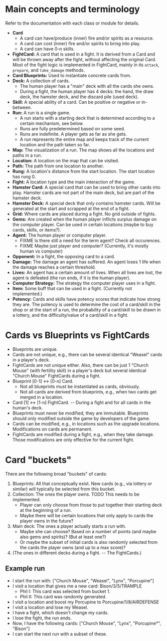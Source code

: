 
# Main concepts and terminology

Refer to the documentation with each class or module for details.

- **Card**
  - A card can have/produce (inner) fire and/or spirits as a resource.
  - A card can cost (inner) fire and/or spirits to bring into play.
  - A card can have 0-n skills.
- **FightCard:** A card that is used in a fight. It is derived from a Card and will be
  thrown away after the fight, without affecting the original Card. Most of the fight
  logic is implemented in FightCard, mainly in its `attack`, `prepare`, and
  `take_damage` methods.
- **Card Blueprints:** Used to instantiate concrete cards from.
- **Deck:** A collection of cards.
  - The human player has a "main" deck with all the cards she owns.
  - During a fight, the human player has 4 decks: the hand, the draw deck, the hamster
    deck, and the discard pile (used deck).
- **Skill:** A special ability of a card. Can be positive or negative or in-between.
- **Run:** A run is a single game.
  - A run starts with a starting deck that is determined according to a certain
    mechanism, see below. 
  - Runs are fully predetermined based on some seed.
  - Runs are indefinite. A player gets as far as she gets.
  - A run represents the entire map and keeps track of the current location and the path
    taken so far.
- **Map:** The visualization of a run. The map shows all the locations and paths in a
  run.
- **Location:** A location on the map that can be visited.
- **Path:** The path from one location to another.
- **Rung:** A location's distance from the start location. The start location has rung 0.
- **Fight:** A location type and the main interaction of the game.
- **Hamster Card:** A special card that can be used to bring other cards into play.
  Hamster cards are not part of the main deck, but are part of the hamster deck.
- **Hamster Deck:** A special deck that only contains hamster cards. Will be generated
  at the start and scrapped at the end of a fight.
- **Grid:** Where cards are placed during a fight. No grid outside of fights.
- **Gems:** Are created when the human player inflicts surplus damage on the computer
  player. Can be used in certain locations (maybe to buy cards, skills, or items?).
- **Agent:** The human player or computer player.
  - FIXME Is there still a need for the term agent? Check all occurences.
  - FIXME Maybe just player and computer? (Currently, it's mostly human vs computer)
- **Opponent:** In a fight, the opposing card to a card.
- **Damage:** The damage an agent has suffered. An agent loses 1 life when the damage
  reaches a certain threshold.
- **Lives:** An agent has a certain amount of lives. When all lives are lost, the agent
  is defeated (the run ends, if it is the human player).
- **Computer Strategy:** The strategy the computer player uses in a fight.
- **Item:** Some buff that can be used in a fight. (Currently not implemented.)
- **Potency:** Cards and skills have potency scores that indicate how strong they are.
  The potency is used to determine the cost of a card/skill in the shop or at the start
  of a run, the probability of a card/skill to be drawn in a lottery, and the
  difficulty/value of a card/skill in a fight.

# Cards vs Blueprints vs FightCards

- Blueprints are unique.
- Cards are not unique, e.g., there can be several identical "Weasel" cards in a
  player's deck.
- FightCards are not unique either. Also, there can be just 1 "Church Mouse" (with
  fertility skill) in a player's deck but several identical "Church Mouse" FightCards
  during a fight.
- Blueprint [0-1] <-> [0-n] Card.
  - Not all blueprints must be instantiated as cards, obviously.
  - Not all cards are derived from blueprints, e.g., when two cards get merged in a
    location.
- Card [1] <-> [1-n] FightCard. -- During a fight and for all cards in the human's deck.
- Blueprints must never be modified, they are immutable. Blueprints should only modified
  outside the game by developers of the game.
- Cards can be modified, e.g., in locations such as the upgrade locations. Modifications
  on cards are permanent.
- FightCards are modified during a fight, e.g., when they take damage. Those
  modifications are only effective for the current fight.


# Card "buckets"

There are the following broad "buckets" of cards:

1. Blueprints: All that conceptually exist. New cards (e.g., via lottery or similar)
   will typically be selected from this bucket.
2. Collection: The ones the player owns. TODO This needs to be implemented.
   - Player can only choose from those to put together their starting deck at the
     beginning of a run.
   - Maybe there will be certain locations that only apply to cards the player owns in
     the future?
3. Main deck: The ones a player actually starts a run with.
   - Maybe she can choose? Based on a number of points (and maybe also gems and
     spirits)? (But at least one?) 
   - Or maybe the subset of initial cards is also randomly selected from the cards the
     player owns (and up to a max score)? 
4. (The ones in different decks during a fight. -- The FightCards.)

## Example run

- I start the run with: ["Church Mouse", "Weasel", "Lynx", "Porcupine"]
- I visit a location that gives me a new card: Bison/3/5/TRAMPLE
  - Phil I: This card was selected from bucket 1.
  - Phil II: This card was randomly generated.
- I visit a location and boost my Porcupine to Porcupine/1/8/AIRDEFENSE
- I visit a location and lose my Weasel.
- I have a fight, which doesn't change my cards.
- I lose the fight, the run ends.
- Now, I have the following cards: ["Church Mouse", "Lynx", "Porcupine*", "Bison"]
- I can start the next run with a subset of these.



